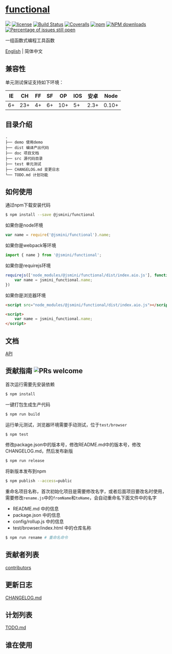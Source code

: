# [functional](https://github.com/jsmini/functional) 

[![](https://img.shields.io/badge/Powered%20by-jslib%20functional-brightgreen.svg)](https://github.com/yanhaijing/jslib-functional)
[![license](https://img.shields.io/badge/license-MIT-blue.svg)](https://github.com/jsmini/functional/blob/master/LICENSE)
[![Build Status](https://travis-ci.org/jsmini/functional.svg?branch=master)](https://travis-ci.org/jsmini/functional)
[![Coveralls](https://img.shields.io/coveralls/jsmini/functional.svg)](https://coveralls.io/github/jsmini/functional)
[![npm](https://img.shields.io/badge/npm-0.2.3-orange.svg)](https://www.npmjs.com/package/@jsmini/functional)
[![NPM downloads](http://img.shields.io/npm/dm/@jsmini/functional.svg?style=flat-square)](http://www.npmtrends.com/@jsmini/functional)
[![Percentage of issues still open](http://isitmaintained.com/badge/open/jsmini/functional.svg)](http://isitmaintained.com/project/jsmini/functional "Percentage of issues still open")

一组函数式编程工具函数

[English](./README.md) | 简体中文

## 兼容性
单元测试保证支持如下环境：

| IE   | CH   | FF   | SF   | OP   | IOS  | 安卓   | Node  |
| ---- | ---- | ---- | ---- | ---- | ---- | ---- | ----- |
| 6+   | 23+  | 4+   | 6+   | 10+  | 5+   | 2.3+ | 0.10+ |

## 目录介绍

```
.
├── demo 使用demo
├── dist 编译产出代码
├── doc 项目文档
├── src 源代码目录
├── test 单元测试
├── CHANGELOG.md 变更日志
└── TODO.md 计划功能
```

## 如何使用
通过npm下载安装代码

```bash
$ npm install --save @jsmini/functional
```

如果你是node环境

```js
var name = require('@jsmini/functional').name;
```

如果你是webpack等环境

```js
import { name } from '@jsmini/functional';
```

如果你是requirejs环境

```js
requirejs(['node_modules/@jsmini/functional/dist/index.aio.js'], function (jsmini_functional) {
    var name = jsmini_functional.name;
})
```

如果你是浏览器环境

```html
<script src="node_modules/@jsmini/functional/dist/index.aio.js"></script>

<script>
    var name = jsmini_functional.name;
</script>
```

## 文档
[API](https://github.com/jsmini/functional/blob/master/doc/api.md)

## 贡献指南  ![PRs welcome](<https://img.shields.io/badge/PRs-welcome-brightgreen.svg>)
首次运行需要先安装依赖

```bash
$ npm install
```

一键打包生成生产代码

```bash
$ npm run build
```

运行单元测试，浏览器环境需要手动测试，位于`test/browser`

```bash
$ npm test
```

修改package.json中的版本号，修改README.md中的版本号，修改CHANGELOG.md，然后发布新版

```bash
$ npm run release
```

将新版本发布到npm

```bash
$ npm publish --access=public
```

重命名项目名称，首次初始化项目是需要修改名字，或者后面项目要改名时使用，需要修改`rename.js`中的`fromName`和`toName`，会自动重命名下面文件中的名字

- README.md 中的信息
- package.json 中的信息
- config/rollup.js 中的信息
- test/browser/index.html 中的仓库名称

```bash
$ npm run rename # 重命名命令
```

## 贡献者列表
[contributors](https://github.com/jsmini/functional/graphs/contributors)

## 更新日志
[CHANGELOG.md](https://github.com/jsmini/functional/blob/master/CHANGELOG.md)

## 计划列表
[TODO.md](https://github.com/jsmini/functional/blob/master/TODO.md)

## 谁在使用
